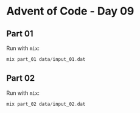 # Advent of Code - Day 09

## Part 01

Run with `mix`:

```elixir
mix part_01 data/input_01.dat
```

## Part 02

Run with `mix`:

```elixir
mix part_02 data/input_02.dat
```